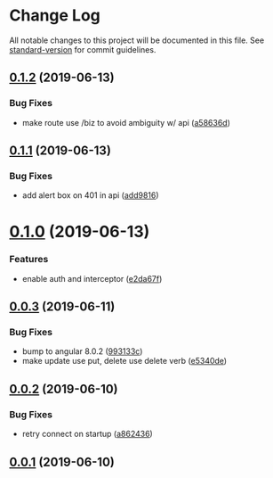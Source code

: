 # Change Log

All notable changes to this project will be documented in this file. See [standard-version](https://github.com/conventional-changelog/standard-version) for commit guidelines.

## [0.1.2](https://git.agilicus.com/don/sample-angular-app/compare/v0.1.1...v0.1.2) (2019-06-13)


### Bug Fixes

* make route use /biz to avoid ambiguity w/ api ([a58636d](https://git.agilicus.com/don/sample-angular-app/commits/a58636d))



## [0.1.1](https://git.agilicus.com/don/sample-angular-app/compare/v0.1.0...v0.1.1) (2019-06-13)


### Bug Fixes

* add alert box on 401 in api ([add9816](https://git.agilicus.com/don/sample-angular-app/commits/add9816))



# [0.1.0](https://git.agilicus.com/don/sample-angular-app/compare/v0.0.3...v0.1.0) (2019-06-13)


### Features

* enable auth and interceptor ([e2da67f](https://git.agilicus.com/don/sample-angular-app/commits/e2da67f))



## [0.0.3](https://git.agilicus.com/don/sample-angular-app/compare/v0.0.2...v0.0.3) (2019-06-11)


### Bug Fixes

* bump to angular 8.0.2 ([993133c](https://git.agilicus.com/don/sample-angular-app/commits/993133c))
* make update use put, delete use delete verb ([e5340de](https://git.agilicus.com/don/sample-angular-app/commits/e5340de))



## [0.0.2](https://git.agilicus.com/don/sample-angular-app/compare/v0.0.1...v0.0.2) (2019-06-10)


### Bug Fixes

* retry connect on startup ([a862436](https://git.agilicus.com/don/sample-angular-app/commits/a862436))



## [0.0.1](https://git.agilicus.com/don/sample-angular-app/compare/v0.0.0...v0.0.1) (2019-06-10)
